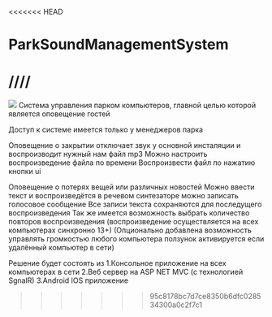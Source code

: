 <<<<<<< HEAD
# ParkSoundManagementSystem
////
=======
![](https://github.com/InTeam7/ParkSoundManagementSystem/blob/Dev/park.gif)
Система управления парком компьютеров, главной целью которой является оповещение гостей 

Доступ к системе имеется только у менеджеров парка 

Оповещение о закрытии отключает звук у основной инсталяции и воспроизводит нужный нам файл mp3
Можно настроить воспроизведение файла по времени
Воспроизвести файл по нажатию кнопки ui

Оповещение о потерях вещей или различных новостей 
Можно ввести текст и воспроизведётся в речевом синтезаторе 
можно записать голосовое сообщение
Все записи текста сохраняются для последущего воспроизведения 
Так же имеется возможность выбрать количество повторов воспроизведения
(воспроизведение осуществляется на всех компьютерах синхронно 13+)
(Опционально добавлена возможность управлять громкостью любого компьютера ползунок активируется если 
удалённый компьютер в сети)

Решение будет состоять из 
1.Консольное приложение на всех компьютерах в сети 
2.Веб сервер на ASP NET MVC (с технологией SgnalR)
3.Android IOS приложение
>>>>>>> 95c8178bc7d7ce8350b6dfc028534300a0c2f7c1
